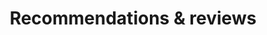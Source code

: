---
_enabled_editors:
  - data
title: Recommendations & reviews
description:
hero:
  heading: Products that make my life easier
page_blocks:
  - _id: reviews
---